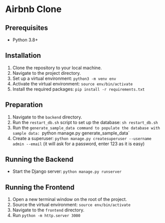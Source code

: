 # Airbnb Clone 


## Prerequisites

- Python 3.8+

## Installation

1. Clone the repository to your local machine.
2. Navigate to the project directory.
3. Set up a virtual environment: `python3 -m venv env`
4. Activate the virtual environment: `source env/bin/activate`
5. Install the required packages: `pip install -r requirements.txt`

## Preparation

1. Navigate to the `backend` directory.
2. Run the `restart_db.sh` script to set up the database: `sh restart_db.sh`
3. Run the `generate_sample_data command to populate the database with sample data: `python manage.py generate_sample_data`
4. Create a superuser: `python manage.py createsuperuser --username admin --email` (it will ask for a password, enter 123 as it is easy)

## Running the Backend
* Start the Django server: `python manage.py runserver`

## Running the Frontend
1. Open a new terminal window on the root of the project.
2. Source the virtual environment: `source env/bin/activate`
3. Navigate to the `frontend` directory.
4. Run `python -m http.server 3000`

